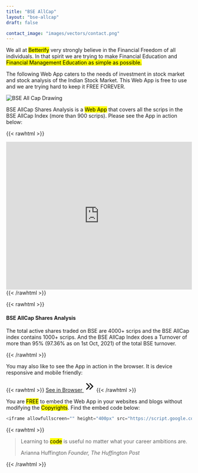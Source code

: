```yaml
---
title: "BSE AllCap"
layout: "bse-allcap"
draft: false

contact_image: "images/vectors/contact.png"
---
```


We all at <mark>Betterify</mark> very strongly believe in the Financial Freedom of all individuals. In that spirit we are trying to make Financial Education and <mark>Financial Management Education as simple as possible.</mark>

<span class="blue">The following Web App caters to the needs of investment in stock market and stock analysis of the Indian Stock Market. This Web App is free to use and we are trying hard to keep it FREE FOREVER.<span>

![BSE All Cap Drawing](https://docs.google.com/drawings/d/1hOAeX36wib0iSK6OmOyxfnMibK8HNosJBVfP-L6vSD0/export/png)

BSE AllCap Shares Analysis is a <mark>Web App</mark> that covers all the scrips in the BSE AllCap Index (more than 900 scrips). Please see the App in action below: 

{{< rawhtml >}}
<div class="card shadow mt-2 mb-4">
<iframe allowfullscreen="" height="400px" src="https://script.google.com/macros/s/AKfycbwiVPTW7ny7wYbeXNK09IFl4dks3LYiTE-zlv71C756rBdMN5YV1Efe8sJX9JLMq9MC/exec" style="border: 0px #ffffff none;" width="100%"></iframe>
</div>
{{< /rawhtml >}}

{{< rawhtml >}}
<div class="card bd-callout bd-callout-info shadow">
<h4 id="conveying-meaning-to-assistive-technologies">BSE AllCap Shares Analysis</h4>
<p class="yellow">The total active shares traded on BSE are 4000+ scrips and the BSE AllCap index contains 1000+ scrips. And the BSE AllCap Index does a Turnover of more than 95% (97.36% as on 1st Oct, 2021) of the total BSE turnover.</p>
</div>
{{< /rawhtml >}}

You may also like to see the App in action in the browser. It is device responsive and mobile friendly:

{{< rawhtml >}}
<a href="https://script.google.com/macros/s/AKfycbwiVPTW7ny7wYbeXNK09IFl4dks3LYiTE-zlv71C756rBdMN5YV1Efe8sJX9JLMq9MC/exec" target="_blank" class="btn btn-primary btn-lg mb-4">See in Browser <svg xmlns="http://www.w3.org/2000/svg" class="h-5 w-5" viewBox="0 0 20 20" width="30px" height="30px" fill="currentColor">
  <path fill-rule="evenodd" d="M10.293 15.707a1 1 0 010-1.414L14.586 10l-4.293-4.293a1 1 0 111.414-1.414l5 5a1 1 0 010 1.414l-5 5a1 1 0 01-1.414 0z" clip-rule="evenodd" />
  <path fill-rule="evenodd" d="M4.293 15.707a1 1 0 010-1.414L8.586 10 4.293 5.707a1 1 0 011.414-1.414l5 5a1 1 0 010 1.414l-5 5a1 1 0 01-1.414 0z" clip-rule="evenodd" />
</svg></a>
{{< /rawhtml >}}

You are <mark>FREE</mark> to embed the Web App in your websites and blogs without modifying the <mark>Copyrights</mark>. Find the embed code below:

```javascript
<iframe allowfullscreen="" height="400px" src="https://script.google.com/macros/s/AKfycbwiVPTW7ny7wYbeXNK09IFl4dks3LYiTE-zlv71C756rBdMN5YV1Efe8sJX9JLMq9MC/exec" style="border: 0px #ffffff none;" width="100%"></iframe>
```

{{< rawhtml >}}
<blockquote class="blockquote mb-0">
  <p>Learning to <mark>code</mark> is useful no matter what your career ambitions are.</p>
  <footer class="blockquote-footer">Arianna Huffington <cite title="Source Title">Founder, The Huffington Post</cite></footer>
</blockquote>  
{{< /rawhtml >}}